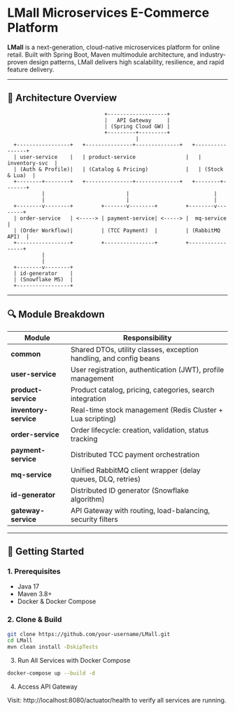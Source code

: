 # LMall Microservices E-Commerce Platform

**LMall** is a next-generation, cloud-native microservices platform for online retail. Built with Spring Boot, Maven multimodule architecture, and industry-proven design patterns, LMall delivers high scalability, resilience, and rapid feature delivery.

---

## 📐 Architecture Overview
                                   +-------------------+
                                   |   API Gateway     |
                                   | (Spring Cloud GW) |
                                   +---------+---------+
                                             |
      +-----------------+   +---------------+--------------+   +----------------+
      | user-service    |   | product-service                |   | inventory-svc  |
      | (Auth & Profile)|   | (Catalog & Pricing)            |   | (Stock & Lua)  |
      +--------+--------+   +---------------+--------------+   +--------+-------+
               |                          |                           |
               |                          |                           |
      +--------v--------+         +-------v--------+         +--------v--------+
      | order-service   | <-----> | payment-service| <-----> |  mq-service     |
      | (Order Workflow)|         | (TCC Payment)  |         | (RabbitMQ API)  |
      +-----------------+         +----------------+         +-----------------+
               |
               |
      +--------v--------+
      | id-generator    |
      | (Snowflake MS)  |
      +-----------------+
---

## 🔍 Module Breakdown

| Module               | Responsibility                                                     |
|----------------------|--------------------------------------------------------------------|
| **common**           | Shared DTOs, utility classes, exception handling, and config beans |
| **user-service**     | User registration, authentication (JWT), profile management        |
| **product-service**  | Product catalog, pricing, categories, search integration           |
| **inventory-service**| Real-time stock management (Redis Cluster + Lua scripting)         |
| **order-service**    | Order lifecycle: creation, validation, status tracking             |
| **payment-service**  | Distributed TCC payment orchestration                              |
| **mq-service**       | Unified RabbitMQ client wrapper (delay queues, DLQ, retries)       |
| **id-generator**     | Distributed ID generator (Snowflake algorithm)                     |
| **gateway-service**  | API Gateway with routing, load-balancing, security filters         |

---

## 🚀 Getting Started

### 1. Prerequisites

- Java 17
- Maven 3.8+
- Docker & Docker Compose

### 2. Clone & Build

```bash
git clone https://github.com/your-username/LMall.git
cd LMall
mvn clean install -DskipTests
````
3. Run All Services with Docker Compose

```bash
docker-compose up --build -d
```

4. Access API Gateway

Visit: http://localhost:8080/actuator/health
to verify all services are running.